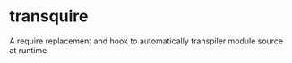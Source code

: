 transquire
==========

A require replacement and hook to automatically transpiler module source at runtime
